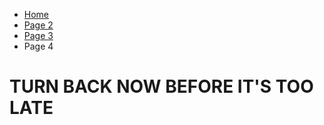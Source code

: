 <ul class="breadcrumb">
  <li><a href="index.html">Home</a></li>
  <li><a href="page2.html">Page 2</a></li>
  <li><a href="page3.html">Page 3</a></li>
  <li>Page 4</li>
</ul>


<h1>TURN BACK NOW BEFORE IT'S TOO LATE</h1>


<script src="https://h5p.org/sites/all/modules/h5p/library/js/h5p-resizer.js" charset="UTF-8"></script>
